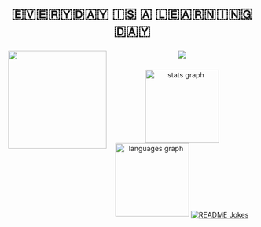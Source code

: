 <!-- ### Hi there 👋 -->

<h1 align="center">🇪‌🇻‌🇪‌🇷‌🇾‌🇩‌🇦‌🇾‌ 🇮‌🇸‌ 🇦‌ 🇱‌🇪‌🇦‌🇷‌🇳‌🇮‌🇳‌🇬‌ 🇩‌🇦‌🇾‌</h1>

###

<div align="center">
  <img src="https://profile-counter.glitch.me/Vleezy/count.svg?"  />
  <img align="left" height="200" src="https://media.giphy.com/media/ao9DUiTKH60XS/giphy.gif"/>
</div>



###

<div align="center">
  <img src="https://github-readme-stats.vercel.app/api?hide_title=false&hide_rank=false&show_icons=true&include_all_commits=true&count_private=true&disable_animations=false&theme=dracula&locale=en&hide_border=false&username=Vleezy" height="150" alt="stats graph"  />
  <img src="https://github-readme-stats.vercel.app/api/top-langs?locale=en&hide_title=false&layout=compact&card_width=320&langs_count=5&theme=dracula&hide_border=false&username=Vleezy" height="150" alt="languages graph"  />
  <a href="https://readme-jokes.vercel.app"><img align="center" src="https://readme-jokes.vercel.app/api" alt="README Jokes" /></a>
</div>


###





<!-- <img src="https://komarev.com/ghpvc/?username=Vleezy&color=brightgreen" alt="watching_count" />

<br>

<a href="https://readme-jokes.vercel.app"><img align="center" src="https://readme-jokes.vercel.app/api" alt="README Jokes" /></a> -->








<!-- <img src="https://github-readme-stats.vercel.app/api/top-langs?username=Vleezy&show_icons=true&locale=en&layout=compact&theme=chartreuse-dark" alt="ovi" /> -->
